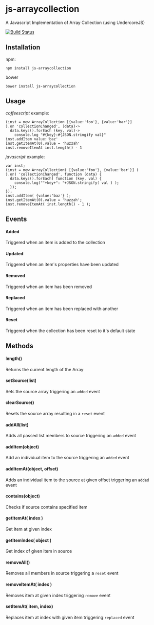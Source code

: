 js-arraycollection
==================

A Javascript Implementation of Array Collection (using UndercoreJS)

[![Build Status](https://travis-ci.org/vancarney/js-arraycollection.png)](https://travis-ci.org/vancarney/js-arraycollection)


Installation
-----------

npm:
```
npm install js-arraycollection
```

bower
```
bower install js-arraycollection
```


Usage
-----------


*coffeescript* example:

```
(inst = new ArrayCollection [{value:'foo'}, {value:'bar'}]
).on 'collectionChanged', (data)->
  data.keys().forEach (key, val)->
  	console.log "#{key}:#{JSON.stringify val}"
inst.addItem value:'baz'
inst.getItemAt(0).value = 'huzzah'
inst.removeItemAt inst.length() - 1
```

*javascript* example:

```
var inst;
(inst = new ArrayCollection( [{value:'foo'}, {value:'bar'}] )
).on( 'collectionChanged', function (data) {
  data.keys().forEach( function (key, val) {
  	console.log(""+key+": "+JSON.stringify( val ) );
  });
});
inst.addItem( {value:'baz'} );
inst.getItemAt(0).value = 'huzzah';
inst.removeItemAt( inst.length() - 1 );
``` 

Events
-----------

#### Added
Triggered when an item is added to the collection

#### Updated
Triggered when an item's properties have been updated

#### Removed
Triggered when an item has been removed

#### Replaced
Triggered when an item has been replaced with another

#### Reset
Triggered when the collection has been reset to it's default state


Methods
-----------

#### length()
Returns the current length of the Array

#### setSource(list)
Sets the source array triggering an `added` event

#### clearSource()
Resets the source array resulting in a `reset` event

#### addAll(list)
Adds all passed list members to source triggering an `added` event

#### addItem(object)
Add an individual item to the source triggering an `added` event

#### addItemAt(object, offset)
Adds an individual item to the source at given offset triggering an `added` event

#### contains(object)
Checks if source contains specified item

#### getItemAt( index )
Get item at given index

#### getItemIndex( object )
Get index of given item in source

#### removeAll()
Removes all members in source triggering a `reset` event

#### removeItemAt( index )
Removes item at given index triggering `remove` event

#### setItemAt( item, index)
Replaces item at index with given item triggering `replaced` event
